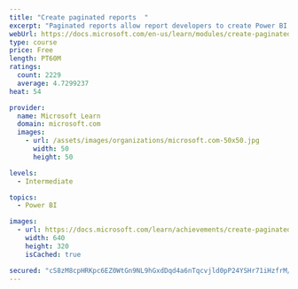 ```yaml
---
title: "Create paginated reports  "
excerpt: "Paginated reports allow report developers to create Power BI artifacts that have tightly controlled rendering requirements. Paginated reports are ideal for creating sales invoices, receipts, purchase orders, and tabular data. This module will teach you how to create reports, add parameters, and work with tables and charts in paginated reports."
webUrl: https://docs.microsoft.com/en-us/learn/modules/create-paginated-reports-power-bi/
type: course
price: Free
length: PT60M
ratings:
  count: 2229
  average: 4.7299237
heat: 54

provider:
  name: Microsoft Learn
  domain: microsoft.com
  images:
    - url: /assets/images/organizations/microsoft.com-50x50.jpg
      width: 50
      height: 50

levels:
  - Intermediate

topics:
  - Power BI

images:
  - url: https://docs.microsoft.com/learn/achievements/create-paginated-reports-power-bi-social.png
    width: 640
    height: 320
    isCached: true

secured: "cS8zM8cpHRKpc6EZ0WtGn9NL9hGxdDqd4a6nTqcvjld0pP24YSHr71iHzfrM/CwZPSGtjyNRodfH+WoVQ8Ljd0BQN5ErYh6huGbz5nWOHLm8N7fM2BeAZBsl4+xju7wdYpg/ndLc/kYm5u/zaEJC6xJ1dD8VZQ34Cw0JbUulk9jKPpgyVhtxj833W8+tdjoActllYQCEt/pBisf4QObIDvAwcdY0L0GrrY/pPt8z6DjUL7F4ZuUjyzKJ2E9hgdqBVgQhcxUulgaeKfY4MxUBjxeCqoQEcaJ2G6WdsB5zsq5o/OpJAWkq+bfA7nh4vun2iwEmNS9PUklQtGff6eWOZS2ZsprnDfhtDAEvZqsLmyV5pWcZqTQdUiH8hIe4I8gdFXUo7cTUhGnIVifXNPcTRccfpMjOIt+M+HTthkO80SQ=;cSaC6tb47YiL23IiSb1PFA=="
---
```


